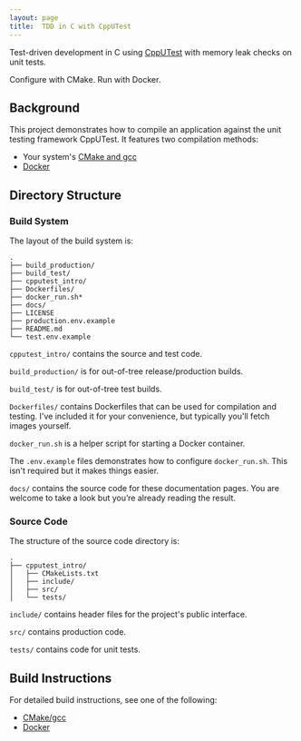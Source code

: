 ```yaml
---
layout: page
title:  TDD in C with CppUTest
---
```


Test-driven development in C using
[CppUTest](http://cpputest.github.io/manual.html) with memory leak checks on unit tests.

Configure with CMake. Run with Docker.


## Background

This project demonstrates how to compile an application against the unit testing
framework CppUTest. It features two compilation methods:

  * Your system's [CMake and gcc](system-tools.md)
  * [Docker](docker.md)


## Directory Structure

### Build System

The layout of the build system is:
```
.
├── build_production/
├── build_test/
├── cpputest_intro/
├── Dockerfiles/
├── docker_run.sh*
├── docs/
├── LICENSE
├── production.env.example
├── README.md
└── test.env.example
```

`cpputest_intro/` contains the source and test code.

`build_production/` is for out-of-tree release/production builds.

`build_test/` is for out-of-tree test builds.

`Dockerfiles/` contains Dockerfiles that can be used for compilation and testing.
I've included it for your convenience, but typically you'll fetch images yourself.

`docker_run.sh` is a helper script for starting a Docker container.

The `.env.example` files demonstrates how to configure `docker_run.sh`. This
isn't required but it makes things easier.

`docs/` contains the source code for these documentation pages.
You are welcome to take a look but you’re already reading the result.


### Source Code

The structure of the source code directory is:
```
.
├── cpputest_intro/
│   ├── CMakeLists.txt
│   ├── include/
│   ├── src/
│   └── tests/
```

`include/` contains header files for the project's public interface.

`src/` contains production code.

`tests/` contains code for unit tests.


## Build Instructions

For detailed build instructions, see one of the following:

  * [CMake/gcc](system-tools.md)
  * [Docker](docker.md)
